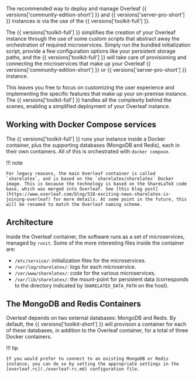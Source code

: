 The recommended way to deploy and manage Overleaf {{ versions['community-edition-short'] }} and {{ versions['server-pro-short'] }} instances is via the use of the {{ versions['toolkit-full'] }}. 

The {{ versions['toolkit-full'] }} simplifies the creation of your Overleaf instance through the use of some custom scripts that abstract away the orchestration of required microservices. Simply run the bundled initialization script, provide a few configuration options like your persistent storage paths, and the {{ versions['toolkit-full'] }} will take care of provisioning and connecting the microservices that make up your Overleaf {{ versions['community-edition-short'] }} or {{ versions['server-pro-short'] }} instance. 

This leaves you free to focus on customizing the user experience and implementing the specific features that make up your on-premise instance. The {{ versions['toolkit-full'] }} handles all the complexity behind the scenes, enabling a simplified deployment of your Overleaf instance.

## Working with Docker Compose services

The {{ versions['toolkit-full'] }} runs your instance inside a Docker container, plus the supporting databases (MongoDB and Redis), each in their own containers. All of this is orchestrated with `docker compose`.

!!! note

    For legacy reasons, the main Overleaf container is called `sharelatex`, and is based on the `sharelatex/sharelatex` Docker image. This is because the technology is based on the ShareLaTeX code base, which was merged into Overleaf. See [this blog post](https://www.overleaf.com/blog/518-exciting-news-sharelatex-is-joining-overleaf) for more details. At some point in the future, this will be renamed to match the Overleaf naming scheme.

## Architecture

Inside the Overleaf container, the software runs as a set of microservices, managed by `runit`. Some of the more interesting files inside the container are:

- `/etc/service/`: initialization files for the microservices.
- `/var/log/sharelatex/`: logs for each microservice.
- `/var/www/sharelatex/`: code for the various microservices.
- `/var/lib/sharelatex/`: the mount-point for persistent data (corresponds to the directory indicated by `SHARELATEX_DATA_PATH` on the host).

## The MongoDB and Redis Containers

Overleaf depends on two external databases: MongoDB and Redis. By default, the {{ versions['toolkit-short'] }} will provision a container for each of these databases, in addition to the Overleaf container, for a total of three Docker containers.

!!! tip

    If you would prefer to connect to an existing MongoDB or Redis instance, you can do so by setting the appropriate settings in the [overleaf.rc](./overleaf-rc.md) configuration file.
